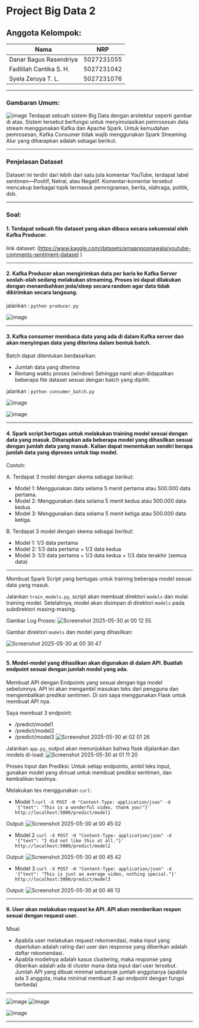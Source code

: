 # Project Big Data 2

## Anggota Kelompok:
|             Nama              |     NRP    |
|-------------------------------|------------|
| Danar Bagus Rasendriya        | 5027231055 |
| Fadlillah Cantika S. H.          | 5027231042 |
| Syela Zeruya T. L.      | 5027231076 |
***
### Gambaran Umum:
![image](https://github.com/user-attachments/assets/c91da21a-2764-4d03-a3bc-6fb705749b0c)
Terdapat sebuah sistem Big Data dengan arsitektur seperti gambar di atas. Sistem tersebut berfungsi untuk menyimulasikan pemrosesan data stream menggunakan Kafka dan Apache Spark. Untuk kemudahan pemrosesan, Kafka Consumer tidak wajib menggunakan Spark Streaming. Alur yang diharapkan adalah sebagai berikut.
***
### Penjelasan Dataset
Dataset ini terdiri dari lebih dari satu juta komentar YouTube, terdapat label sentimen—Positif, Netral, atau Negatif. Komentar-komentar tersebut mencakup berbagai topik termasuk pemrograman, berita, olahraga, politik, dsb.
***
### Soal:
#### 1. Terdapat sebuah file dataset yang akan dibaca secara sekuensial oleh Kafka Producer.
link dataset: (https://www.kaggle.com/datasets/amaanpoonawala/youtube-comments-sentiment-dataset
)
***
#### 2. Kafka Producer akan mengirimkan data per baris ke Kafka Server seolah-olah sedang melakukan streaming. Proses ini dapat dilakukan dengan menambahkan jeda/sleep secara random agar data tidak dikirimkan secara langsung.

jalankan : ```python producer.py```

![image](https://github.com/user-attachments/assets/12cc4629-133e-4a00-b1f0-0c7b5ed4afa8)

***
#### 3. Kafka consumer membaca data yang ada di dalam Kafka server dan akan menyimpan data yang diterima dalam bentuk batch.
Batch dapat ditentukan berdasarkan:

- Jumlah data yang diterima
- Rentang waktu proses (window) Sehingga nanti akan didapatkan beberapa file dataset sesuai dengan batch yang dipilih.

jalankan : ```python consumer_batch.py```

![image](https://github.com/user-attachments/assets/7b3dc987-737a-48b2-adcb-88a79f2517c4)

![image](https://github.com/user-attachments/assets/a110b8bd-4ada-49ca-bd8f-7a831690c152)

***
#### 4. Spark script bertugas untuk melakukan training model sesuai dengan data yang masuk. Diharapkan ada beberapa model yang dihasilkan sesuai dengan jumlah data yang masuk. Kalian dapat menentukan sendiri berapa jumlah data yang diproses untuk tiap model.
Contoh:

A. Terdapat 3 model dengan skema sebagai berikut:
- Model 1: Menggunakan data selama 5 menit pertama atau 500.000 data pertama.
- Model 2: Menggunakan data selama 5 menit kedua atau 500.000 data kedua.
- Model 3: Menggunakan data selama 5 menit ketiga atau 500.000 data ketiga.

B. Terdapat 3 model dengan skema sebagai berikut:
- Model 1: 1/3 data pertama
- Model 2: 1/3 data pertama + 1/3 data kedua
- Model 3: 1/3 data pertama + 1/3 data kedua + 1/3 data terakhir (semua data)
***
Membuat Spark Script yang bertugas untuk training beberapa model sesuai data yang masuk.

Jalankan `train_models.py`, script akan membuat direktori `models` dan mulai training model. Setelahnya, model akan disimpan di direktori `models` pada subdirektori masing-masing.

Gambar Log Proses:
![Screenshot 2025-05-30 at 00 12 55](https://github.com/user-attachments/assets/bc99aa00-2667-4e88-b0db-01a1579c004f)


Gambar direktori `models` dan model yang dihasilkan:

![Screenshot 2025-05-30 at 00 30 47](https://github.com/user-attachments/assets/681bb7b2-f83f-4533-95c7-ff62afa86cda)
***
#### 5. Model-model yang dihasilkan akan digunakan di dalam API. Buatlah endpoint sesuai dengan jumlah model yang ada.
Membuat API dengan Endpoints yang sesuai dengan tiga model sebelumnya. API ini akan mengambil masukan teks dari pengguna dan mengembalikan prediksi sentimen.
Di sini saya menggunakan Flask untuk membuat API nya.

Saya membuat 3 endpoint:
- /predict/model1
- /predict/model2
- /predict/model3
![Screenshot 2025-05-30 at 02 01 26](https://github.com/user-attachments/assets/9c487a4c-c9fa-4516-8a70-b33daa95d4ee)


Jalankan `app.py`, output akan menunjukkan bahwa flask dijalankan dan models di-load:
![Screenshot 2025-05-30 at 01 11 20](https://github.com/user-attachments/assets/33e34646-874b-4f47-ace5-b260e53c30ab)

Proses Input dan Prediksi: Untuk setiap endpoints, ambil teks input, gunakan model yang dimuat untuk membuat prediksi sentimen, dan kembalikan hasilnya.

Melakukan tes menggunakan `curl`:
- Model 1
`curl -X POST -H "Content-Type: application/json" -d '{"text": "This is a wonderful video, thank you!"}' http://localhost:5000/predict/model1`

Output:
![Screenshot 2025-05-30 at 00 45 02](https://github.com/user-attachments/assets/c2e1e79c-1217-4c7b-860d-c78c0556f5b9)

- Model 2
`curl -X POST -H "Content-Type: application/json" -d '{"text": "I did not like this at all."}' http://localhost:5000/predict/model2`

Output:
![Screenshot 2025-05-30 at 00 45 42](https://github.com/user-attachments/assets/67cdb01e-0121-4216-a151-c1eff526399a)

- Model 3
`curl -X POST -H "Content-Type: application/json" -d '{"text": "This is just an average video, nothing special."}' http://localhost:5000/predict/model3`

Output:
![Screenshot 2025-05-30 at 00 46 13](https://github.com/user-attachments/assets/0262a2f2-98ea-4191-9e3a-574084978844)
***
#### 6. User akan melakukan request ke API. API akan memberikan respon sesuai dengan request user.
Misal:
- Apabila user melakukan request rekomendasi, maka input yang diperlukan adalah rating dari user dan response yang diberikan adalah daftar rekomendasi.
- Apabila modelnya adalah kasus clustering, maka response yang diberikan adalah ada di cluster mana data input dari user tersebut.
Jumlah API yang dibuat minimal sebanyak jumlah anggotanya (apabila ada 3 anggota, maka minimal membuat 3 api endpoint dengan fungsi berbeda)
***
![image](https://github.com/user-attachments/assets/78483fef-afaf-4c6d-b8fe-88ac41255a52)
![image](https://github.com/user-attachments/assets/74ef872c-202c-4a68-ae29-6d2a5b2b816f)

![image](https://github.com/user-attachments/assets/768e418f-9fe5-44e5-b7fb-99301d674556)


***
